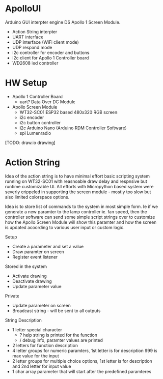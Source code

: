 # ApolloUI
Arduino GUI interpter engine DS Apollo 1 Screen Module.
* Action String interpter
* UART interface
* UDP interface (WiFi client mode)
* UDP respond mode
* i2c controller for encoder and buttons
* i2c client for Apollo 1 Controller board
* WD2608 led controller


# HW Setup
* Apollo 1 Controller Board
  * uart? Data Over DC Module
* Apollo Screen Module
  * WT32-SC01 ESP32 based 480x320 RGB screen
  * i2c encoder
  * i2c button controller
  * i2c Arduino Nano (Arduino RDM Controller Software)
  * spi Lumenradio

[TODO: draw.io drawing]

# Action String
Idea of the action string is to have minimal effort basic scripting system running on WT32-SC01 with reasnoable draw delay and respnsive but runtime customizable UI. All efforts with Micropython based system were severly crippeled in supporting the screen module - mostly too slow but also limited colorspace options.

Idea is to store list of commands to the system in most simple form. Ie if we generate a new paramter to the lamp controller ie. fan speed, then the controller software can send some simple script strings over to customize how the Apollo Screen Module will show this paramter and how the screen is updated acoording to various user input or custom logic. 

Setup
* Create a parameter and set a value
* Draw paramter on screen
* Register event listener

Stored in the system
* Activate drawing
* Deactivate drawing
* Update parameter value

Private
* Update parameter on screen
* Broadcast string - will be sent to all outputs

String Description
* 1 letter special character
  * ? help string is printed for the function
  * / debug info, paramter values are printed
* 2 letters for function description
* 4 letter groups for numeric paramters, 1st letter is for description 999 is max value for the input
* 2 letter groups for multiple choice options, 1st letter is for description and 2nd letter for input value
* 1 char array parameter that will start after the predefined paramteres
